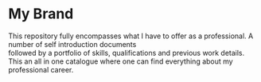 # My Brand
This repository fully encompasses what I have to offer as a professional. A number of self introduction documents</br> followed by a portfolio of skills, qualifications and previous work details.</br> This an all in one catalogue where one can find everything about my professional career.
